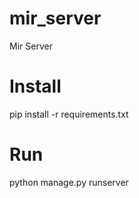 # mir_server
Mir Server

# Install
pip install -r requirements.txt

# Run
python manage.py runserver

